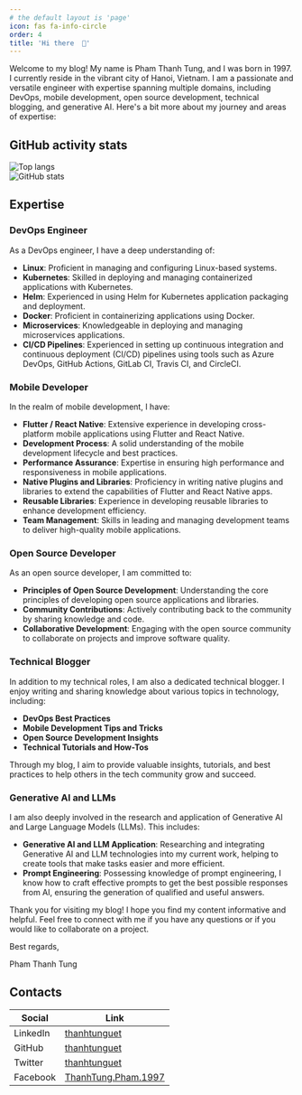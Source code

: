 ```yaml
---
# the default layout is 'page'
icon: fas fa-info-circle
order: 4
title: 'Hi there  👋'
---
```


Welcome to my blog! My name is Pham Thanh Tung, and I was born in 1997. I currently reside in the vibrant city of Hanoi, Vietnam. I am a passionate and versatile engineer with expertise spanning multiple domains, including DevOps, mobile development, open source development, technical blogging, and generative AI. Here's a bit more about my journey and areas of expertise:


## GitHub activity stats

<!-- ![visitors](https://visitor-badge.glitch.me/badge?page_id=thanhtunguet.thanhtunguet) -->

<div class="container">
  <div class="row">
    <div class="col" style="align-items: flex-start;">
      <img src="https://github-readme-stats.vercel.app/api/top-langs/?username=thanhtunguet" alt="Top langs">
    </div>
    <div class="col">
      <img src="https://github-readme-stats.vercel.app/api?username=thanhtunguet&show_icons=true&hide_border=true" alt="GitHub stats">
    </div>
  </div>
</div>

## Expertise

### DevOps Engineer

As a DevOps engineer, I have a deep understanding of:

- **Linux**: Proficient in managing and configuring Linux-based systems.
- **Kubernetes**: Skilled in deploying and managing containerized applications with Kubernetes.
- **Helm**: Experienced in using Helm for Kubernetes application packaging and deployment.
- **Docker**: Proficient in containerizing applications using Docker.
- **Microservices**: Knowledgeable in deploying and managing microservices applications.
- **CI/CD Pipelines**: Experienced in setting up continuous integration and continuous deployment (CI/CD) pipelines using tools such as Azure DevOps, GitHub Actions, GitLab CI, Travis CI, and CircleCI.

### Mobile Developer

In the realm of mobile development, I have:

- **Flutter / React Native**: Extensive experience in developing cross-platform mobile applications using Flutter and React Native.
- **Development Process**: A solid understanding of the mobile development lifecycle and best practices.
- **Performance Assurance**: Expertise in ensuring high performance and responsiveness in mobile applications.
- **Native Plugins and Libraries**: Proficiency in writing native plugins and libraries to extend the capabilities of Flutter and React Native apps.
- **Reusable Libraries**: Experience in developing reusable libraries to enhance development efficiency.
- **Team Management**: Skills in leading and managing development teams to deliver high-quality mobile applications.

### Open Source Developer

As an open source developer, I am committed to:

- **Principles of Open Source Development**: Understanding the core principles of developing open source applications and libraries.
- **Community Contributions**: Actively contributing back to the community by sharing knowledge and code.
- **Collaborative Development**: Engaging with the open source community to collaborate on projects and improve software quality.

### Technical Blogger

In addition to my technical roles, I am also a dedicated technical blogger. I enjoy writing and sharing knowledge about various topics in technology, including:

- **DevOps Best Practices**
- **Mobile Development Tips and Tricks**
- **Open Source Development Insights**
- **Technical Tutorials and How-Tos**

Through my blog, I aim to provide valuable insights, tutorials, and best practices to help others in the tech community grow and succeed.

### Generative AI and LLMs

I am also deeply involved in the research and application of Generative AI and Large Language Models (LLMs). This includes:

- **Generative AI and LLM Application**: Researching and integrating Generative AI and LLM technologies into my current work, helping to create tools that make tasks easier and more efficient.
- **Prompt Engineering**: Possessing knowledge of prompt engineering, I know how to craft effective prompts to get the best possible responses from AI, ensuring the generation of qualified and useful answers.

Thank you for visiting my blog! I hope you find my content informative and helpful. Feel free to connect with me if you have any questions or if you would like to collaborate on a project.

Best regards,

Pham Thanh Tung

<!--
**thanhtunguet/thanhtunguet** is a ✨ _special_ ✨ repository because its `README.md` (this file) appears on your GitHub profile.

Here are some ideas to get you started:

- 🔭 I’m currently working on ...
- 🌱 I’m currently learning ...
- 👯 I’m looking to collaborate on ...
- 🤔 I’m looking for help with ...
- 💬 Ask me about ...
- 📫 How to reach me: ...
- 😄 Pronouns: ...
- ⚡ Fun fact: ...
-->


## Contacts

| Social                                         | Link                                                                |
| ---------------------------------------------- | ------------------------------------------------------------------- |
| <i class="fa-brands fa-linkedin"></i> LinkedIn | [thanhtunguet](https://www.linkedin.com/in/thanhtunguet/)           |
| <i class="fa-brands fa-github"></i> GitHub     | [thanhtunguet](https://github.com/thanhtunguet)                     |
| <i class="fa-brands fa-x-twitter"></i> Twitter | [thanhtunguet](https://twitter.com/thanhtunguet)                    |
| <i class="fa-brands fa-facebook"></i> Facebook | [ThanhTung.Pham.1997](https://www.facebook.com/ThanhTung.Pham.1997) |

